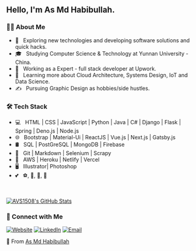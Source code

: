 <h2>Hello, I'm As Md Habibullah.</h2>

<h3> 🙎‍♂️ About Me </h3>

- 🤔 &nbsp; Exploring new technologies and developing software solutions and quick hacks.
- 🎓 &nbsp; Studying Computer Science & Technology at Yunnan University - China.
- 💼 &nbsp; Working as a Expert - full stack developer at Upwork.
- 🌱 &nbsp; Learning more about Cloud Architecture, Systems Design, IoT and Data Science.
- ✍️ &nbsp; Pursuing Graphic Design as hobbies/side hustles.

<h3>🛠 Tech Stack</h3>

- 💻 &nbsp; HTML | CSS | JavaScript | Python | Java | C# | Django | Flask | Spring | Deno.js | Node.js
- 🌐 &nbsp; Bootstrap | Material-Ui | ReactJS | Vue.js | Next.js | Gatsby.js
- 🛢 &nbsp; SQL | PostGreSQL | MongoDB | Firebase
- 🔧 &nbsp; Git | Markdown | Selenium | Scrapy
- 📌 &nbsp; AWS | Heroku | Netlify | Vercel
- 🖥 &nbsp; Illustrator| Photoshop
- 💕 &nbsp; ⚽, 🏀, 🏐, 🏏

<br/>

[![AVS1508's GitHub Stats](https://github-readme-stats.vercel.app/api?username=asmdhabibullah&show_icons=true)](https://github.com/asmdhabibullah)

<h3> 🤝 Connect with Me </h3>

<p align="left">
<a href="https://asmdhabibullah.com/"><img alt="Website" src="https://img.shields.io/badge/Website-https://asmdhabibullah.com-blue?style=flat-square&logo=google-chrome"></a>
<a href="https://www.linkedin.com/in/asmdhabibullah/"><img alt="LinkedIn" src="https://img.shields.io/badge/LinkedIn-As%20Md%20Habibullah-blue?style=flat-square&logo=linkedin"></a>
<a href="mailto:contact@asmdhabibullah.com"><img alt="Email" src="https://img.shields.io/badge/Email-contact@asmdhabibullah.com-blue?style=flat-square&logo=gmail"></a>
</p>

🌟 From [As Md Habibullah](https://github.com/asmdhabibullah)
